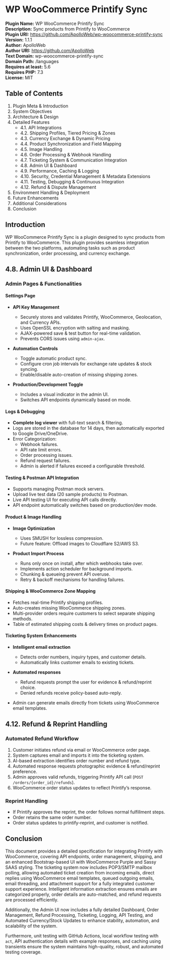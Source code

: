 # WP WooCommerce Printify Sync

**Plugin Name:** WP WooCommerce Printify Sync  
**Description:** Sync products from Printify to WooCommerce  
**Plugin URI:** https://github.com/ApolloWeb/wp-woocommerce-printify-sync  
**Version:** 1.1.1  
**Author:** ApolloWeb  
**Author URI:** https://github.com/ApolloWeb  
**Text Domain:** wp-woocommerce-printify-sync  
**Domain Path:** /languages  
**Requires at least:** 5.6  
**Requires PHP:** 7.3  
**License:** MIT  

## Table of Contents

1. Plugin Meta & Introduction
2. System Objectives
3. Architecture & Design
4. Detailed Features
   - 4.1. API Integrations
   - 4.2. Shipping Profiles, Tiered Pricing & Zones
   - 4.3. Currency Exchange & Dynamic Pricing
   - 4.4. Product Synchronization and Field Mapping
   - 4.5. Image Handling
   - 4.6. Order Processing & Webhook Handling
   - 4.7. Ticketing System & Communication Integration
   - 4.8. Admin UI & Dashboard
   - 4.9. Performance, Caching & Logging
   - 4.10. Security, Credential Management & Metadata Extensions
   - 4.11. Testing, Debugging & Continuous Integration
   - 4.12. Refund & Dispute Management
5. Environment Handling & Deployment
6. Future Enhancements
7. Additional Considerations
8. Conclusion

## Introduction

WP WooCommerce Printify Sync is a plugin designed to sync products from Printify to WooCommerce. This plugin provides seamless integration between the two platforms, automating tasks such as product synchronization, order processing, and currency exchange.

## 4.8. Admin UI & Dashboard

### Admin Pages & Functionalities

#### Settings Page
- **API Key Management**
  - Securely stores and validates Printify, WooCommerce, Geolocation, and Currency APIs.
  - Uses OpenSSL encryption with salting and masking.
  - AJAX-powered save & test button for real-time validation.
  - Prevents CORS issues using `admin-ajax`.

- **Automation Controls**
  - Toggle automatic product sync.
  - Configure cron job intervals for exchange rate updates & stock syncing.
  - Enable/disable auto-creation of missing shipping zones.

- **Production/Development Toggle**
  - Includes a visual indicator in the admin UI.
  - Switches API endpoints dynamically based on mode.

#### Logs & Debugging
- **Complete log viewer** with full-text search & filtering.
- Logs are stored in the database for 14 days, then automatically exported to Google Drive/OneDrive.
- Error Categorization:
  - Webhook failures.
  - API rate limit errors.
  - Order processing issues.
  - Refund request failures.
  - Admin is alerted if failures exceed a configurable threshold.

#### Testing & Postman API Integration
- Supports managing Postman mock servers.
- Upload live test data (20 sample products) to Postman.
- Live API testing UI for executing API calls directly.
- API endpoint automatically switches based on production/dev mode.

#### Product & Image Handling
- **Image Optimization**
  - Uses SMUSH for lossless compression.
  - Future feature: Offload images to Cloudflare S2/AWS S3.

- **Product Import Process**
  - Runs only once on install, after which webhooks take over.
  - Implements action scheduler for background imports.
  - Chunking & queueing prevent API overuse.
  - Retry & backoff mechanisms for handling failures.

#### Shipping & WooCommerce Zone Mapping
- Fetches real-time Printify shipping profiles.
- Auto-creates missing WooCommerce shipping zones.
- Multi-provider orders require customers to select separate shipping methods.
- Table of estimated shipping costs & delivery times on product pages.

#### Ticketing System Enhancements
- **Intelligent email extraction**
  - Detects order numbers, inquiry types, and customer details.
  - Automatically links customer emails to existing tickets.

- **Automated responses**
  - Refund requests prompt the user for evidence & refund/reprint choice.
  - Denied refunds receive policy-based auto-reply.
- Admin can generate emails directly from tickets using WooCommerce email templates.

## 4.12. Refund & Reprint Handling

### Automated Refund Workflow
1. Customer initiates refund via email or WooCommerce order page.
2. System captures email and imports it into the ticketing system.
3. AI-based extraction identifies order number and refund type.
4. Automated response requests photographic evidence & refund/reprint preference.
5. Admin approves valid refunds, triggering Printify API call (`POST /orders/{order_id}/refunds`).
6. WooCommerce order status updates to reflect Printify’s response.

### Reprint Handling
- If Printify approves the reprint, the order follows normal fulfillment steps.
- Order retains the same order number.
- Order status updates to printify-reprint, and customer is notified.

## Conclusion

This document provides a detailed specification for integrating Printify with WooCommerce, covering API endpoints, order management, shipping, and an enhanced Bootstrap-based UI with WooCommerce Purple and Sassy SAAS styling. The ticketing system now includes POP3/SMTP mailbox polling, allowing automated ticket creation from incoming emails, direct replies using WooCommerce email templates, queued outgoing emails, email threading, and attachment support for a fully integrated customer support experience. Intelligent information extraction ensures emails are categorized properly, order details are auto-matched, and refund requests are processed efficiently.

Additionally, the Admin UI now includes a fully detailed Dashboard, Order Management, Refund Processing, Ticketing, Logging, API Testing, and Automated Currency/Stock Updates to enhance stability, automation, and scalability of the system.

Furthermore, unit testing with GitHub Actions, local workflow testing with `act`, API authentication details with example responses, and caching using transients ensure the system maintains high-quality, robust, and automated testing coverage.